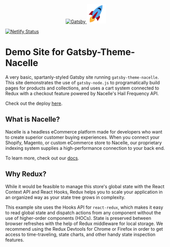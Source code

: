 <p align="center">
  <a href="https://www.getnacelle.com">
    <img alt="Gatsby" src="https://www.gatsbyjs.org/monogram.svg" width="60" />
    <img alt="Nacelle" src="https://raw.githubusercontent.com/getnacelle/gatsby-theme-nacelle/master/example/src/images/nacelle-rocket-icon-crop.png" width="60" />
  </a>
</p>

[![Netlify Status](https://api.netlify.com/api/v1/badges/eea79857-e8bd-4832-87a4-ca398782251f/deploy-status)](https://app.netlify.com/sites/affectionate-sinoussi-2c533e/deploys)

# Demo Site for Gatsby-Theme-Nacelle

A very basic, spartanly-styled Gatsby site running `gatsby-theme-nacelle`. This site demonstrates the use of `gatsby-node.js` to programatically build pages for products and collections, and uses a cart system connected to Redux with a checkout feature powered by Nacelle's Hail Frequency API.

Check out the deploy [here](https://affectionate-sinoussi-2c533e.netlify.com/).

## What is Nacelle?

Nacelle is a headless eCommerce platform made for developers who want to create superior customer buying experiences. When you connect your Shopify, Magento, or custom eCommerce store to Nacelle, our proprietary indexing system supplies a high-performance connection to your back end.

To learn more, check out our [docs](https://docs.getnacelle.com/intro.html#what-is-nacelle).

## Why Redux?

While it would be feasible to manage this store's global state with the React Context API and React Hooks, Redux helps you to scale your application in an organized way as your state tree grows in complexity.

This example site uses the Hooks API for `react-redux`, which makes it easy to read global state and dispatch actions from any component without the use of higher-order components (HOCs). State is preserved between browser refreshes with the help of Redux middleware for local storage. We recommend using the Redux Devtools for Chrome or Firefox in order to get access to time-traveling, state charts, and other handy state inspection features.